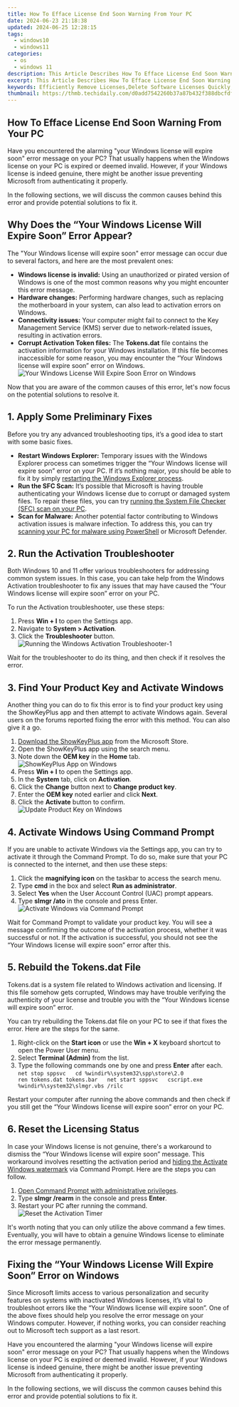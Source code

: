 ```yaml
---
title: How To Efface License End Soon Warning From Your PC
date: 2024-06-23 21:18:38
updated: 2024-06-25 12:28:15
tags:
  - windows10
  - windows11
categories:
  - os
  - windows 11
description: This Article Describes How To Efface License End Soon Warning From Your PC
excerpt: This Article Describes How To Efface License End Soon Warning From Your PC
keywords: Efficiently Remove Licenses,Delete Software Licenses Quickly,Expunge Digital License Alerts,Eliminate Pending License Warnings,Erase End-of-Life PC Licenses,Terminate Obsolete Software Licenses,Cleanse Unused PC Licenses
thumbnail: https://thmb.techidaily.com/d0add7542260b37a87b432f388dbcfdf91f7a9a63e5abfaa3c7c10c7e5faa6e1.jpg
---
```


## How To Efface License End Soon Warning From Your PC

 Have you encountered the alarming "your Windows license will expire soon" error message on your PC? That usually happens when the Windows license on your PC is expired or deemed invalid. However, if your Windows license is indeed genuine, there might be another issue preventing Microsoft from authenticating it properly.

 In the following sections, we will discuss the common causes behind this error and provide potential solutions to fix it.

## Why Does the “Your Windows License Will Expire Soon” Error Appear?

 The "Your Windows license will expire soon" error message can occur due to several factors, and here are the most prevalent ones:

* **Windows license is invalid:** Using an unauthorized or pirated version of Windows is one of the most common reasons why you might encounter this error message.
* **Hardware changes:** Performing hardware changes, such as replacing the motherboard in your system, can also lead to activation errors on Windows.
* **Connectivity issues:** Your computer might fail to connect to the Key Management Service (KMS) server due to network-related issues, resulting in activation errors.
* **Corrupt Activation Token files:** The **Tokens.dat** file contains the activation information for your Windows installation. If this file becomes inaccessible for some reason, you may encounter the “Your Windows license will expire soon” error on Windows.  
![Your Windows License Will Expire Soon Error on Windows](https://static1.makeuseofimages.com/wordpress/wp-content/uploads/2023/05/your-windows-license-will-expire-soon-error-on-windows.jpg)

 Now that you are aware of the common causes of this error, let's now focus on the potential solutions to resolve it.

## 1\. Apply Some Preliminary Fixes

 Before you try any advanced troubleshooting tips, it’s a good idea to start with some basic fixes.

* **Restart Windows Explorer:** Temporary issues with the Windows Explorer process can sometimes trigger the “Your Windows license will expire soon” error on your PC. If it’s nothing major, you should be able to fix it by simply [restarting the Windows Explorer process](https://www.makeuseof.com/ways-to-restart-file-explorer-windows-10/).
* **Run the SFC Scan:** It’s possible that Microsoft is having trouble authenticating your Windows license due to corrupt or damaged system files. To repair these files, you can try [running the System File Checker (SFC) scan on your PC](https://www.makeuseof.com/system-file-checker-sfc-windows/).
* **Scan for Malware:** Another potential factor contributing to Windows activation issues is malware infection. To address this, you can try [scanning your PC for malware using PowerShell](https://www.makeuseof.com/how-to-use-powershell-to-scan-windows-10-for-malware/) or Microsoft Defender.

## 2\. Run the Activation Troubleshooter

 Both Windows 10 and 11 offer various troubleshooters for addressing common system issues. In this case, you can take help from the Windows Activation troubleshooter to fix any issues that may have caused the “Your Windows license will expire soon” error on your PC.

 To run the Activation troubleshooter, use these steps:

1. Press **Win + I** to open the Settings app.
2. Navigate to **System > Activation**.
3. Click the **Troubleshooter** button.  
![Running the Windows Activation Troubleshooter-1](https://static1.makeuseofimages.com/wordpress/wp-content/uploads/2023/05/running-the-windows-activation-troubleshooter-1.jpg)

 Wait for the troubleshooter to do its thing, and then check if it resolves the error.

## 3\. Find Your Product Key and Activate Windows

 Another thing you can do to fix this error is to find your product key using the ShowKeyPlus app and then attempt to activate Windows again. Several users on the forums reported fixing the error with this method. You can also give it a go.

1. [Download the ShowKeyPlus app](https://www.microsoft.com/store/productId/9PKVZCPRX9NV) from the Microsoft Store.
2. Open the ShowKeyPlus app using the search menu.
3. Note down the **OEM key** in the **Home** tab.  
![ShowKeyPlus App on Windows](https://static1.makeuseofimages.com/wordpress/wp-content/uploads/2023/05/showkeyplus-app-on-windows.jpg)
4. Press **Win + I** to open the Settings app.
5. In the **System** tab, click on **Activation**.
6. Click the **Change** button next to **Change product key**.
7. Enter the **OEM key** noted earlier and click **Next**.
8. Click the **Activate** button to confirm.  
![Update Product Key on Windows](https://static1.makeuseofimages.com/wordpress/wp-content/uploads/2023/05/update-product-key-on-windows.jpg)

## 4\. Activate Windows Using Command Prompt

 If you are unable to activate Windows via the Settings app, you can try to activate it through the Command Prompt. To do so, make sure that your PC is connected to the internet, and then use these steps:

1. Click the **magnifying icon** on the taskbar to access the search menu.
2. Type **cmd** in the box and select **Run as administrator**.
3. Select **Yes** when the User Account Control (UAC) prompt appears.
4. Type **slmgr /ato** in the console and press Enter.  
![Activate Windows via Command Prompt](https://static1.makeuseofimages.com/wordpress/wp-content/uploads/2023/05/activate-windows-via-command-prompt.jpg)

 Wait for Command Prompt to validate your product key. You will see a message confirming the outcome of the activation process, whether it was successful or not. If the activation is successful, you should not see the “Your Windows license will expire soon” error after this.

## 5\. Rebuild the Tokens.dat File

 Tokens.dat is a system file related to Windows activation and licensing. If this file somehow gets corrupted, Windows may have trouble verifying the authenticity of your license and trouble you with the “Your Windows license will expire soon” error.

 You can try rebuilding the Tokens.dat file on your PC to see if that fixes the error. Here are the steps for the same.

1. Right-click on the **Start icon** or use the **Win + X** keyboard shortcut to open the Power User menu.
2. Select **Terminal (Admin)** from the list.
3. Type the following commands one by one and press **Enter** after each.  
`net stop sppsvc  
cd %windir%\system32\spp\store\2.0  
ren tokens.dat tokens.bar  
net start sppsvc  
cscript.exe %windir%\system32\slmgr.vbs /rilc`

 Restart your computer after running the above commands and then check if you still get the “Your Windows license will expire soon” error on your PC.

## 6\. Reset the Licensing Status

 In case your Windows license is not genuine, there's a workaround to dismiss the “Your Windows license will expire soon” message. This workaround involves resetting the activation period and [hiding the Activate Windows watermark](https://www.makeuseof.com/tag/remove-activate-windows-10-watermark/) via Command Prompt. Here are the steps you can follow.

1. [Open Command Prompt with administrative privileges](https://www.makeuseof.com/windows-run-command-prompt-admin/).
2. Type **slmgr /rearm** in the console and press **Enter**.
3. Restart your PC after running the command.  
![Reset the Activation Timer](https://static1.makeuseofimages.com/wordpress/wp-content/uploads/2023/05/reset-the-activation-timer.jpg)

 It's worth noting that you can only utilize the above command a few times. Eventually, you will have to obtain a genuine Windows license to eliminate the error message permanently.

## Fixing the “Your Windows License Will Expire Soon” Error on Windows

 Since Microsoft limits access to various personalization and security features on systems with inactivated Windows licenses, it’s vital to troubleshoot errors like the “Your Windows license will expire soon”. One of the above fixes should help you resolve the error message on your Windows computer. However, if nothing works, you can consider reaching out to Microsoft tech support as a last resort.

 Have you encountered the alarming "your Windows license will expire soon" error message on your PC? That usually happens when the Windows license on your PC is expired or deemed invalid. However, if your Windows license is indeed genuine, there might be another issue preventing Microsoft from authenticating it properly.

 In the following sections, we will discuss the common causes behind this error and provide potential solutions to fix it.
